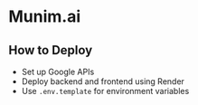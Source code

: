 # Munim.ai

## How to Deploy
- Set up Google APIs
- Deploy backend and frontend using Render
- Use `.env.template` for environment variables